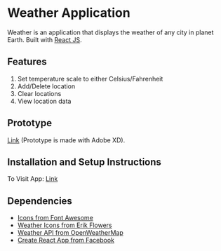 # Weather Application

Weather is an application that displays the weather of any city in planet Earth. Built with [React JS](https://reactjs.org).

## Features
  1. Set temperature scale to either Celsius/Fahrenheit
  2. Add/Delete location
  3. Clear locations
  4. View location data 

## Prototype 
  [Link](https://xd.adobe.com/view/99e3cf67-e748-4527-5254-12e8bc267182-efd2/?fullscreen) (Prototype is made with Adobe XD).

## Installation and Setup Instructions

To Visit App:
  [Link](https://davidscicluna.github.io/react-weather/#/)

## Dependencies
  * [Icons from Font Awesome](https://fontawesome.com)
  * [Weather Icons from Erik Flowers](https://erikflowers.github.io/weather-icons/)
  * [Weather API from OpenWeatherMap](https://openweathermap.org)
  * [Create React App from Facebook](https://create-react-app.dev)
